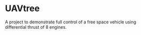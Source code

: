 # UAVtree
A project to demonstrate full control of a free space vehicle using differential thrust of 8 engines. 
